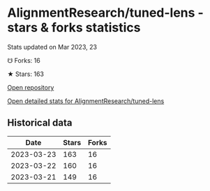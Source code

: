 # AlignmentResearch/tuned-lens - stars & forks statistics

Stats updated on Mar 2023, 23

☋ Forks: 16

★ Stars: 163

[Open repository](https://github.com/AlignmentResearch/tuned-lens)

[Open detailed stats for AlignmentResearch/tuned-lens](https://reviewgithub.com/rep/AlignmentResearch/tuned-lens)

## Historical data
| Date | Stars | Forks |
|------|-------|-------|
| 2023-03-23 | 163 | 16 | 
| 2023-03-22 | 160 | 16 | 
| 2023-03-21 | 149 | 16 | 


